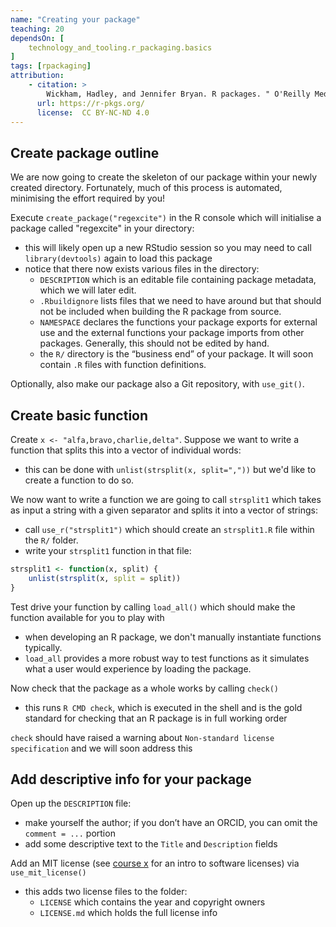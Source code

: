 ```yaml
---
name: "Creating your package"
teaching: 20
dependsOn: [
	technology_and_tooling.r_packaging.basics
]
tags: [rpackaging]
attribution:
    - citation: >
        Wickham, Hadley, and Jennifer Bryan. R packages. " O'Reilly Media, Inc.", 2023.
      url: https://r-pkgs.org/
      license:  CC BY-NC-ND 4.0
---
```


## Create package outline

We are now going to create the skeleton of our package within your newly created directory. Fortunately, much of this process is automated, minimising the effort required by you!

Execute `create_package("regexcite")` in the R console which will initialise a package called "regexcite" in your directory:

  - this will likely open up a new RStudio session so you may need to call `library(devtools)` again to load this package
  - notice that there now exists various files in the directory:
	  - `DESCRIPTION` which is an editable file containing package metadata, which we will later edit.
	  - `.Rbuildignore` lists files that we need to have around but that should not be included when building the R package from source.
	  - `NAMESPACE` declares the functions your package exports for external use and the external functions your package imports from other packages. Generally, this should not be edited by hand.
	  - the `R/` directory is the “business end” of your package. It will soon contain `.R` files with function definitions.

Optionally, also make our package also a Git repository, with `use_git()`.

## Create basic function
Create `x <- "alfa,bravo,charlie,delta"`. Suppose we want to write a function that splits this into a vector of individual words:

  - this can be done with `unlist(strsplit(x, split=","))` but we'd like to create a function to do so.

We now want to write a function we are going to call `strsplit1` which takes as input a string with a given separator and splits it into a vector of strings:

  - call `use_r("strsplit1")` which should create an `strsplit1.R` file within the `R/` folder.
  - write your `strsplit1` function in that file:

```R
strsplit1 <- function(x, split) {
	unlist(strsplit(x, split = split))
}
```

Test drive your function by calling `load_all()` which should make the function available for you to play with

  - when developing an R package, we don't manually instantiate functions typically.
  - `load_all` provides a more robust way to test functions as it simulates what a user would experience by loading the package.

Now check that the package as a whole works by calling `check()`
  - this runs `R CMD check`, which is executed in the shell and is the gold standard for checking that an R package is in full working order

`check` should have raised a warning about `Non-standard license specification` and we will soon address this

## Add descriptive info for your package

Open up the `DESCRIPTION` file:

  - make yourself the author; if you don’t have an ORCID, you can omit the `comment = ...` portion
  - add some descriptive text to the `Title` and `Description` fields

Add an MIT license (see [course x](xx) for an intro to software licenses) via `use_mit_license()`

  - this adds two license files to the folder:
     - `LICENSE` which contains the year and copyright owners
     - `LICENSE.md` which holds the full license info
